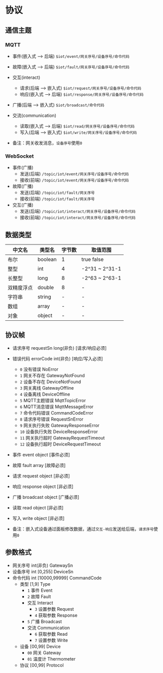 # 协议

## 通信主题

### MQTT

- 事件(嵌入式 --> 后端)
`$iot/event/网关序号/设备序号/命令代码`
- 故障(嵌入式 --> 后端)
`$iot/fault/网关序号/设备序号/命令代码`
- 交互(interact)
  - 请求(后端 --> 嵌入式)
`$iot/request/网关序号/设备序号/命令代码`
  - 响应(嵌入式 --> 后端)
`$iot/response/网关序号/设备序号/命令代码`
- 广播(后端 --> 嵌入式)
  `$iot/broadcast/命令代码`
- 交流(communication)
  - 读取(嵌入式 --> 后端)
    `$iot/read/网关序号/设备序号/命令代码`
  - 写入(后端 --> 嵌入式)
    `$iot/write/网关序号/设备序号/命令代码`

- 备注：网关收发消息，`设备序号`使用`0`

### WebSocket

- 事件(广播)
  - 发送(后端)
`/topic/iot/event/网关序号/设备序号/命令代码`
  - 接收(前端)
`/topic/iot/event/网关序号/设备序号/命令代码`
- 故障(广播)
  - 发送(后端)
`/topic/iot/fault/网关序号`
  - 接收(前端)
`/topic/iot/fault/网关序号`
- 交互(广播)
  - 发送(后端)
`/topic/iot/interact/网关序号/设备序号/命令代码`
  - 接收(前端)
`/topic/iot/interact/网关序号/设备序号/命令代码`

## 数据类型

| 中文名   | 类型名     | 字节数 | 取值范围       |
|-------|---------| ------ | -------------- |
| 布尔    | boolean | 1      | true false     |
| 整型    | int     | 4      | -2^31 ~ 2^31-1 |
| 长整型   | long    | 8      | -2^63 ~ 2^63-1 |
| 双精度浮点 | double  | 8      | -              |
| 字符串   | string  | -      | -              |
| 数组    | array   | -      | -              |
| 对象    | object  | -      | -              |

## 协议帧

- 请求序号 requestSn long(非负) [请求/响应必须]
- 错误代码 errorCode int(非负) [响应/写入必须]
  - `0` 没有错误 NoError
  - `1` 网关不存在 GatewayNotFound
  - `2` 设备不存在 DeviceNotFound
  - `3` 网关离线 GatewayOffline
  - `4` 设备离线 DeviceOffline
  - `5` MQTT主题错误 MqttTopicError
  - `6` MQTT消息错误 MqttMessageError
  - `7` 命令代码错误 CommandCodeError
  - `8` 请求序号错误 RequestSnError
  - `9` 网关执行失败 GatewayResponseError
  - `10` 设备执行失败 DeviceResponseError
  - `11` 网关执行超时 GatewayRequestTimeout
  - `12` 设备执行超时 DeviceRequestTimeout
- 事件 event object [事件必须]
- 故障 fault array [故障必须]
- 请求 request object [非必须]
- 响应 response object [非必须]
- 广播 broadcast object [广播必须]
- 读取 read object [非必须]
- 写入 write object [非必须]

- 备注：嵌入式设备通过面板修改数据，通过`交互-响应`发送给后端，`请求序号`使用`0`

## 参数格式

- 网关序号 int(非负) GatewaySn
- 设备序号 int [0,255] DeviceSn
- 命令代码 int [10000,99999] CommandCode
  - 类型 [1,9] Type
    - `1` 事件 Event
    - `2` 故障 Fault
    - 交互 Interact
      - `3` 设置参数 Request
      - `4` 获取参数 Response
    - `5` 广播 Broadcast
    - 交流 Communication
      - `6` 获取参数 Read
      - `7` 设置参数 Write
  - 设备 [00,99] Device
    - `00` 网关 Gateway
    - `01` 温度计 Thermometer
  - 协议 [00,99] Protocol
